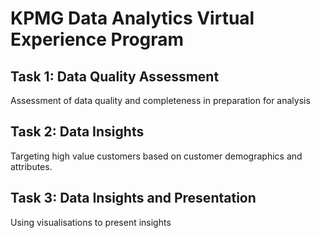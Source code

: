 # KPMG Data Analytics Virtual Experience Program

## Task 1: Data Quality Assessment
Assessment of data quality and completeness in preparation for analysis

## Task 2: Data Insights
Targeting high value customers based on customer demographics and attributes.

## Task 3: Data Insights and Presentation
Using visualisations to present insights
